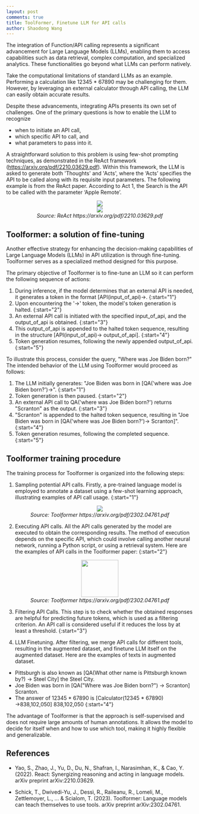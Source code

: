 ```yaml
---
layout: post
comments: true
title: ToolFormer, Finetune LLM for API calls
author: Shaodong Wang
---
```


The integration of Function/API calling represents a significant advancement for Large Language Models (LLMs), 
enabling them to access capabilities such as data retrieval, complex computation, and specialized analytics. 
These functionalities go beyond what LLMs can perform natively.

Take the computational limitations of standard LLMs as an example. 
Performing a calculation like 12345 * 67890 may be challenging for them. 
However, by leveraging an external calculator through API calling, the LLM can easily obtain accurate results.

Despite these advancements, integrating APIs presents its own set of challenges. One of the primary questions is how to enable the LLM to recognize 
- when to initiate an API call, 
- which specific API to call, and 
- what parameters to pass into it.

A straightforward solution to this problem is using few-shot prompting techniques, as demonstrated in the ReAct framework (https://arxiv.org/pdf/2210.03629.pdf). 
Within this framework, the LLM is asked to generate both 'Thoughts' and 'Acts', 
where the ‘Acts’ specifies the API to be called along with its requisite input parameters. 
The following example is from the ReAct paper. According to Act 1, the Search is the API to be called with the parameter ‘Apple Remote’. 

<div style="text-align: center">
  <img src="{{ site.url }}{{ site.baseurl }}/assets/images/toolformer/ReAct1.png" >
</div>

<div style="text-align: center">
  <img src="{{ site.url }}{{ site.baseurl }}/assets/images/toolformer/ReAct2.png" >
  <figcaption><em>Source: ReAct https://arxiv.org/pdf/2210.03629.pdf </em></figcaption>
</div>

## Toolformer: a solution of fine-tuning

Another effective strategy for enhancing the decision-making capabilities of Large Language Models (LLMs) in API utilization is through fine-tuning. 
Toolformer serves as a specialized method designed for this purpose.

The primary objective of Toolformer is to fine-tune an LLM so it can perform the following sequence of actions:
1.	During inference, if the model determines that an external API is needed, it generates a token in the format [API(input_of_api)->.
{:start="1"}
2.	Upon encountering the '->' token, the model's token generation is halted.
{:start="2"}
3.	An external API call is initiated with the specified input_of_api, and the output_of_api is obtained.
{:start="3"}
4.	This output_of_api is appended to the halted token sequence, resulting in the structure [API(input_of_api)-> output_of_api].
{:start="4"}
5.	Token generation resumes, following the newly appended output_of_api.
{:start="5"}

To illustrate this process, consider the query, "Where was Joe Biden born?" The intended behavior of the LLM using Toolformer would proceed as follows:
1. The LLM initially generates: "Joe Biden was born in [QA('where was Joe Biden born?')->".
{:start="1"}
2. Token generation is then paused.
{:start="2"}
3. An external API call to QA('where was Joe Biden born?') returns "Scranton" as the output.
{:start="3"}
4. "Scranton" is appended to the halted token sequence, resulting in "Joe Biden was born in [QA('where was Joe Biden born?')-> Scranton]".
{:start="4"}
5. Token generation resumes, following the completed sequence.
{:start="5"}

## Toolformer training procedure
The training process for Toolformer is organized into the following steps:
1. Sampling potential API calls. Firstly, a pre-trained language model is employed to annotate a dataset using a few-shot learning approach, illustrating examples of API call usage.
{:start="1"}

<div style="text-align: center">
  <img src="{{ site.url }}{{ site.baseurl }}/assets/images/toolformer/Toolformer1.png" >
  <figcaption><em>Source: Toolformer https://arxiv.org/pdf/2302.04761.pdf </em></figcaption>
</div>

2. Executing API calls. All the API calls generated by the model are executed to obtain the corresponding results. The method of execution depends on the specific API, which could involve calling another neural network, running a Python script, or using a retrieval system.
Here are the examples of API calls in the Toolformer paper:
{:start="2"}

<div style="text-align: center">
  <img src="{{ site.url }}{{ site.baseurl }}/assets/images/toolformer/Toolformer2.png" width="100">
  <figcaption><em>Source: Toolformer https://arxiv.org/pdf/2302.04761.pdf </em></figcaption>
</div>

3. Filtering API Calls. This step is to check whether the obtained responses are helpful for predicting future tokens, which is used as a filtering criterion. An API call is considered useful if it reduces the loss by at least a threshold.
{:start="3"}

4. LLM Finetuning. After filtering, we merge API calls for different tools, resulting in the augmented dataset, and finetune LLM itself on the augmented dataset. Here are the examples of texts in augmented dataset. 
-	Pittsburgh is also known as [QA(What other name is Pittsburgh known by?) → Steel City] the Steel City.
-	Joe Biden was born in [QA("Where was Joe Biden born?") → Scranton] Scranton. 
-	The answer of 12345 * 67890 is [Calculator(12345 * 67890) →838,102,050] 838,102,050
{:start="4"}

The advantage of Toolformer is that the approach is self-supervised and does not require large amounts of human annotations. It allows the model to decide for itself when and how to use which tool, making it highly flexible and generalizable. 

## References
- Yao, S., Zhao, J., Yu, D., Du, N., Shafran, I., Narasimhan, K., & Cao, Y. (2022). React: Synergizing reasoning and acting in language models. arXiv preprint arXiv:2210.03629.

- Schick, T., Dwivedi-Yu, J., Dessì, R., Raileanu, R., Lomeli, M., Zettlemoyer, L., ... & Scialom, T. (2023). Toolformer: Language models can teach themselves to use tools. arXiv preprint arXiv:2302.04761.



